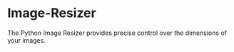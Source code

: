 # Image-Resizer
The Python Image Resizer provides precise control over the dimensions of your images.
